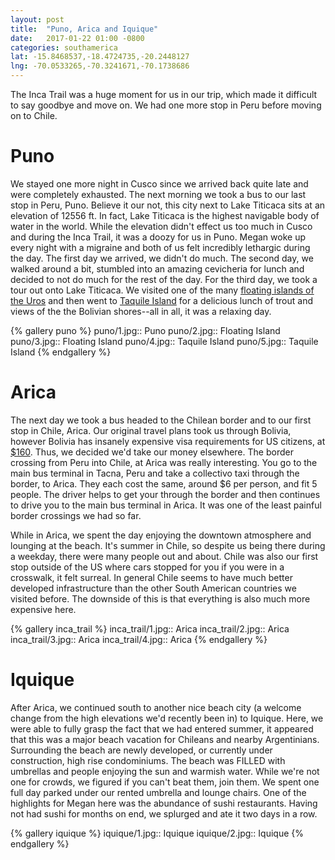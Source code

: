 ```yaml
---
layout: post
title:  "Puno, Arica and Iquique"
date:   2017-01-22 01:00 -0800
categories: southamerica
lat: -15.8468537,-18.4724735,-20.2448127
lng: -70.0533265,-70.3241671,-70.1738686
---
```


The Inca Trail was a huge moment for us in our trip, which made it difficult to say goodbye and move on. We had one more stop in Peru before moving on to Chile.

<!--more-->

# Puno

We stayed one more night in Cusco since we arrived back quite late and were completely exhausted. The next morning we took a bus to our last stop in Peru, Puno. Believe it our not, this city
next to Lake Titicaca sits at an elevation of 12556 ft. In fact, Lake Titicaca is the highest navigable body of water in the world. While the elevation didn't effect us too much in Cusco and
during the Inca Trail, it was a doozy for us in Puno. Megan woke up every night with a migraine and both of us felt incredibly lethargic during the day. The first day we arrived, we didn't do much.
The second day, we walked around a bit, stumbled into an amazing cevicheria for lunch and decided to not do much for the rest of the day. For the third day, we took a tour out onto Lake Titicaca.
We visited one of the many [floating islands of the Uros](https://en.wikipedia.org/wiki/Uru_people#Reed_island_construction) and then went to
[Taquile Island](https://en.wikipedia.org/wiki/Taquile_Island) for a delicious lunch of trout and views of the the Bolivian shores--all in all, it was a relaxing day.

{% gallery puno %}
puno/1.jpg:: Puno
puno/2.jpg:: Floating Island
puno/3.jpg:: Floating Island
puno/4.jpg:: Taquile Island
puno/5.jpg:: Taquile Island
{% endgallery %}

# Arica

The next day we took a bus headed to the Chilean border and to our first stop in Chile, Arica. Our original travel plans took us through Bolivia, however Bolivia has insanely expensive visa
requirements for US citizens, at [$160](https://travel.state.gov/content/passports/en/country/bolivia.html). Thus, we decided we'd take our money elsewhere. The border crossing from Peru into Chile,
at Arica was really interesting. You go to the main bus terminal in Tacna, Peru and take a collectivo taxi through the border, to Arica. They each cost the same, around $6 per person, and fit 5
people. The driver helps to get your through the border and then continues to drive you to the main bus terminal in Arica. It was one of the least painful border crossings we had so far.

While in Arica, we spent the day enjoying the downtown atmosphere and lounging at the beach. It's summer in Chile, so despite us being there during a weekday, there were many people out and about.
Chile was also our first stop outside of the US where cars stopped for you if you were in a crosswalk, it felt surreal. In general Chile seems to have much better developed infrastructure than
the other South American countries we visited before. The downside of this is that everything is also much more expensive here.

{% gallery inca_trail %}
inca_trail/1.jpg:: Arica
inca_trail/2.jpg:: Arica
inca_trail/3.jpg:: Arica
inca_trail/4.jpg:: Arica
{% endgallery %}

# Iquique

After Arica, we continued south to another nice beach city (a welcome change from the high elevations we'd recently been in) to Iquique. Here, we were able to fully grasp the fact that we had
entered summer, it appeared that this was a major beach vacation for Chileans and nearby Argentinians. Surrounding the beach are newly developed, or currently under construction, high rise
condominiums. The beach was FILLED with umbrellas and people enjoying the sun and warmish water. While we're not one for crowds, we figured if you can't beat them, join them. We spent one full
day parked under our rented umbrella and lounge chairs. One of the highlights for Megan here was the abundance of sushi restaurants. Having not had sushi for months on end, we splurged and ate
it two days in a row.

{% gallery iquique %}
iquique/1.jpg:: Iquique
iquique/2.jpg:: Iquique
{% endgallery %}
